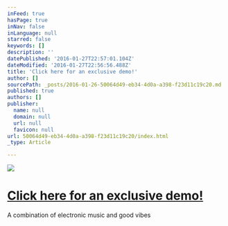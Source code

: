 ```yaml
---
inFeed: true
hasPage: true
inNav: false
inLanguage: null
starred: false
keywords: []
description: ''
datePublished: '2016-01-27T22:57:01.104Z'
dateModified: '2016-01-27T22:56:56.488Z'
title: 'Click here for an exclusive demo!'
author: []
sourcePath: _posts/2016-01-26-50064d49-eb34-4d0a-a398-f23d11c19c20.md
published: true
authors: []
publisher:
  name: null
  domain: null
  url: null
  favicon: null
url: 50064d49-eb34-4d0a-a398-f23d11c19c20/index.html
_type: Article

---
```

![](https://s3-us-west-2.amazonaws.com/the-grid-img/p/820e0fa42a2c70af7ff0748e074e3d802dd69dde.jpg)

# [Click here for an exclusive demo!][0]

A combination of electronic music and good vibes

[0]: www.soundcloud.com/adam_phase